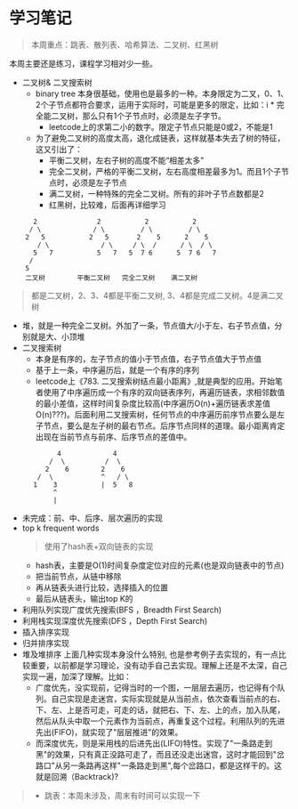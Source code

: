 # 学习笔记
> 本周重点：跳表、散列表、哈希算法、二叉树、红黑树

本周主要还是练习，课程学习相对少一些。
* 二叉树& 二叉搜索树
  * binary tree 本身很基础，使用也是最多的一种。本身限定为二叉，0、1、2个子节点都符合要求，运用于实际时，可能是更多的限定，比如：i     * 完全能二叉树，那么只有1个子节点时，必须是左子字节。
	 * leetcode上的求第二小的数字。限定子节点只能是0或2，不能是1
  * 为了避免二叉树的高度太高，退化成链表，这样就基本失去了树的特征，这又引出了：
	 * 平衡二叉树，左右子树的高度不能“相差太多”
     * 完全二叉树，严格的平衡二叉树，左右高度相差最多为1。而且1个子节点时，必须是左子节点
  	 * 满二叉树，一种特殊的完全二叉树。所有的非叶子节点数都是2
     * 红黑树，比较难，后面再详细学习
```
      2               2           2           2
     / \             / \         / \         / \
    2   5           2   5       2    5      2    5
       / \             / \     / \  /      / \  / \ 
      5   7           5   7   5  7 6      5  7 6   7  
     /
    5
    二叉树        平衡二叉树   完全二叉树    满二叉树
```
  > 都是二叉树，2、3、4都是平衡二叉树, 3、4都是完成二叉树。4是满二叉树
  * 堆，就是一种完全二叉树。外加了一条，节点值大/小于左、右子节点值，分别就是大、小顶堆
  * 二叉搜索树
	* 本身是有序的，左子节点的值小于节点值，右子节点值大于节点值
    * 基于上一条，中序遍历后，就是一个有序的序列
    * leetcode上《783. 二叉搜索树结点最小距离》,就是典型的应用。开始笔者使用了中序遍历成一个有序的双向链表序列，再遍历链表，求相邻数值的最小差值，这样时间复杂度比较高(中序遍历O(n)+遍历链表求差值O(n)???)。后面利用二叉搜索树，任何节点的中序遍历前序节点要么是左子节点，要么是左子树的最右节点。后序节点同样的道理。最小距离肯定出现在当前节点与前序、后序节点的差值中。
```
            4             4
          /  \          /  \
         2    6        2    6
       /  \            ^   / \
      1    3           |  5   8
           ^
           |
```
  * 未完成：前、中、后序、层次遍历的实现
* top k frequent words 
  > 使用了hash表+双向链表的实现
  * hash表，主要是O(1)时间复杂度定位对应的元素(也是双向链表中的节点)
  * 把当前节点，从链中移除
  * 再从链表头进行比较，选择插入的位置
  * 最后从链表头，输出top K的
* 利用队列实现广度优先搜索(BFS ，Breadth First Search)
* 利用栈实现深度优先搜索(DFS ，Depth First Search)
* 插入排序实现
* 归并排序实现
* 堆及堆排序
上面几种实现本身没什么特别, 也是参考例子去实现的，有一点比较重要，以前都是学习理论，没有动手自己去实现。理解上还是不太深，自己实现一遍，加深了理解。比如：
	* 广度优先，没实现前，记得当时的一个图，一层层去遍历，也记得有个队列。自己实现是走迷宫，实际实现就是从当前点，依次查看当前点的右、下、左、上是否可走，可走的话，就把右、下、左、上的点，加入队尾，然后从队头中取一个元素作为当前点，再重复这个过程。利用队列的先进先出(FIFO)，就实现了"层层推进"的效果。
    * 而深度优先，则是采用栈的后进先出(LIFO)特性。实现了"一条路走到黑"的效果，只有真正没路可走了，而且还没走出迷宫，这时才能回到"岔路口"从另一条路再这样"一条路走到黑",每个岔路口，都是这样干的。这就是回溯（Backtrack)?

> * 跳表：本周未涉及，周末有时间可以实现一下
